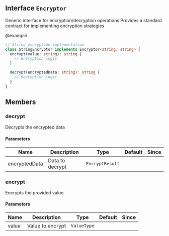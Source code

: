 ## Interface `Encryptor`
Generic interface for encryption/decryption operations
Provides a standard contract for implementing encryption strategies

@example 

```typescript
// String encryption implementation
class StringEncryptor implements Encryptor<string, string> {
  encrypt(value: string): string {
    // Encryption logic
  }

  decrypt(encryptedData: string): string {
    // Decryption logic
  }
}
```


## Members

### decrypt
Decrypts the encrypted data


#### Parameters
| Name | Description | Type | Default | Since |
|------|------|---------|-------|------------|
|  encryptedData  | Data to decrypt | `EncryptResult` |  |  |


### encrypt
Encrypts the provided value


#### Parameters
| Name | Description | Type | Default | Since |
|------|------|---------|-------|------------|
|  value  | Value to encrypt | `ValueType` |  |  |

